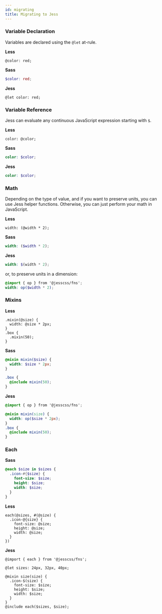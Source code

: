 ```yaml
---
id: migrating
title: Migrating to Jess
---
```


### Variable Declaration

Variables are declared using the `@let` at-rule.

**Less**
```less
@color: red;
```
**Sass**
```scss
$color: red;
```
**Jess**
```less
@let color: red;
```

### Variable Reference

Jess can evaluate any continuous JavaScript expression starting with `$`.

**Less**
```less
color: @color;
```
**Sass**
```scss
color: $color;
```
**Jess**
```scss
color: $color;
```

### Math

Depending on the type of value, and if you want to preserve units, you can use Jess helper functions. Otherwise, you can just perform your math in JavaScript.

**Less**
```less
width: (@width * 2);
```
**Sass**
```scss
width: ($width * 2);
```
**Jess**
```scss
width: $(width * 2);
```
or, to preserve units in a dimension:
```scss
@import { op } from '@jesscss/fns';
width: op($width * 2);
```

### Mixins

**Less**
```less
.mixin(@size) {
  width: @size * 2px;
}
.box {
  .mixin(50);
}
```
**Sass**
```scss
@mixin mixin($size) {
  width: $size * 2px;
}

.box {
  @include mixin(50);
}
```
**Jess**
```scss
@import { op } from '@jesscss/fns';

@mixin mixin(size) {
  width: op($size * 2px);
}
.box {
  @include mixin(50);
}
```


### Each

**Sass**
```scss
@each $size in $sizes {
  .icon-#{$size} {
    font-size: $size;
    height: $size;
    width: $size;
  }
}
```

**Less**
```less
each(@sizes, #(@size) {
  .icon-@{size} {
    font-size: @size;
    height: @size;
    width: @size;
  }
})
```

**Jess**

```less
@import { each } from '@jesscss/fns';

@let sizes: 24px, 32px, 40px;

@mixin size(size) {
  .icon-$(size) {
    font-size: $size;
    height: $size;
    width: $size;
  }
}
@include each($sizes, $size);
```
